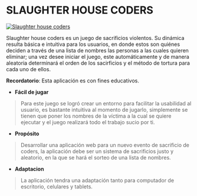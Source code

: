 # SLAUGHTER HOUSE CODERS

[![Slaughter house coders](https://i.postimg.cc/ht8McNpZ/slaughter.png "Slaughter house coders")](http://https://i.postimg.cc/ht8McNpZ/slaughter.png "Slaughter house coders")

Slaughter house coders es un juego de sacrificios violentos. Su dinámica resulta básica e intuitiva para los usuarios, en donde estos son quiénes deciden a través de una lista de nombres las personas a las cuales quieren eliminar; una vez desee iniciar el juego, este automáticamente y de manera aleatoria determinará el orden de los sacirficios y el método de tortura para cada uno de ellos.

**Recordatorio**: Esta aplicación es con fines educativos.

- **Fácil de jugar**

> Para este juego se logró crear un entorno para facilitar la usabilidad al usuario, es bastante intuitiva al momento de jugarlo, simplemente se tienen que poner los nombres de la víctima a la cual se quiere ejecutar y el juego realizará todo el trabajo sucio por ti.

- **Propósito**

> Desarrollar una aplicación web para un nuevo evento de sacrificio de coders, la aplicación debe ser un sistema de sacrificios justo y aleatorio, en la que se hará el sorteo de una lista de nombres.

- **Adaptacion**

> La aplicación tendra una adaptación tanto para computador de escritorio, celulares y tablets.
